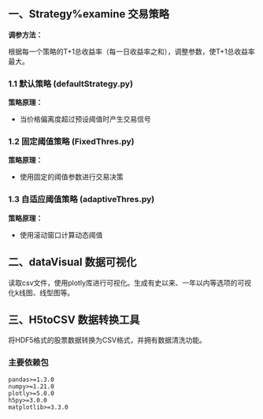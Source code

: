 
## 一、Strategy%examine 交易策略
**调参方法：**

根据每一个策略的T+1总收益率（每一日收益率之和），调整参数，使T+1总收益率最大。

### 1.1 默认策略 (defaultStrategy.py)

**策略原理：**
- 当价格偏离度超过预设阈值时产生交易信号


### 1.2 固定阈值策略 (FixedThres.py)

**策略原理：**
- 使用固定的阈值参数进行交易决策



### 1.3 自适应阈值策略 (adaptiveThres.py)

**策略原理：**
- 使用滚动窗口计算动态阈值




## 二、dataVisual 数据可视化
读取csv文件，使用plotly库进行可视化。生成有史以来、一年以内等选项的可视化k线图、线型图等。


## 三、H5toCSV 数据转换工具
将HDF5格式的股票数据转换为CSV格式，并拥有数据清洗功能。


### 主要依赖包
```
pandas>=1.3.0
numpy>=1.21.0
plotly>=5.0.0
h5py>=3.0.0
matplotlib>=3.3.0
```
